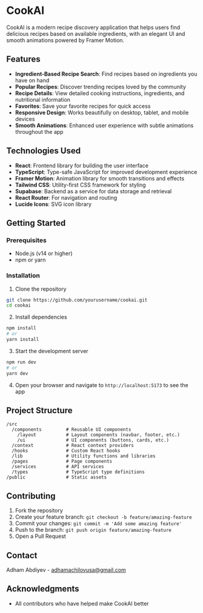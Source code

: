 # CookAI

CookAI is a modern recipe discovery application that helps users find delicious recipes based on available ingredients, with an elegant UI and smooth animations powered by Framer Motion.

## Features

- **Ingredient-Based Recipe Search**: Find recipes based on ingredients you have on hand
- **Popular Recipes**: Discover trending recipes loved by the community
- **Recipe Details**: View detailed cooking instructions, ingredients, and nutritional information
- **Favorites**: Save your favorite recipes for quick access
- **Responsive Design**: Works beautifully on desktop, tablet, and mobile devices
- **Smooth Animations**: Enhanced user experience with subtle animations throughout the app

## Technologies Used

- **React**: Frontend library for building the user interface
- **TypeScript**: Type-safe JavaScript for improved development experience
- **Framer Motion**: Animation library for smooth transitions and effects
- **Tailwind CSS**: Utility-first CSS framework for styling
- **Supabase**: Backend as a service for data storage and retrieval
- **React Router**: For navigation and routing
- **Lucide Icons**: SVG icon library

## Getting Started

### Prerequisites

- Node.js (v14 or higher)
- npm or yarn

### Installation

1. Clone the repository
```bash
git clone https://github.com/yourusername/cookai.git
cd cookai
```

2. Install dependencies
```bash
npm install
# or
yarn install
```

3. Start the development server
```bash
npm run dev
# or
yarn dev
```

4. Open your browser and navigate to `http://localhost:5173` to see the app

## Project Structure

```
/src
  /components         # Reusable UI components
    /layout           # Layout components (navbar, footer, etc.)
    /ui               # UI components (buttons, cards, etc.)
  /context            # React context providers
  /hooks              # Custom React hooks
  /lib                # Utility functions and libraries
  /pages              # Page components
  /services           # API services
  /types              # TypeScript type definitions
/public               # Static assets
```

## Contributing

1. Fork the repository
2. Create your feature branch: `git checkout -b feature/amazing-feature`
3. Commit your changes: `git commit -m 'Add some amazing feature'`
4. Push to the branch: `git push origin feature/amazing-feature`
5. Open a Pull Request

## Contact

Adham Abdiyev - adhamachilovusa@gmail.com

## Acknowledgments

- All contributors who have helped make CookAI better
